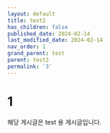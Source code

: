 ```yaml
---
layout: default
title: test2
has_children: false
published_date: 2024-02-14
last_modified_date: 2024-02-14
nav_order: 1
grand_parent: test
parent: test2
permalink: '3'
---
```


# 1
해당 게시글은 test 용 게시글입니다.